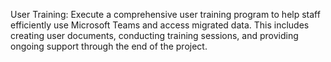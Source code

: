 User Training: Execute a comprehensive user training program to help staff efficiently use Microsoft Teams and access migrated data. This includes creating user documents, conducting training sessions, and providing ongoing support through the end of the project.